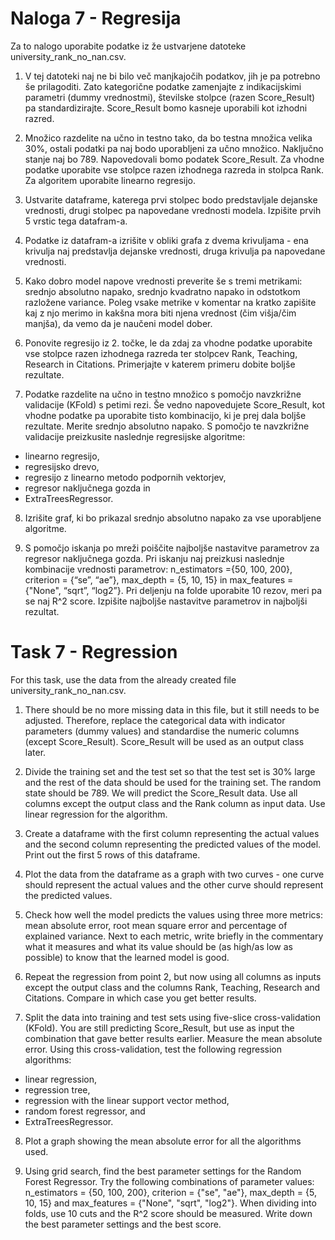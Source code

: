 # Naloga 7 - Regresija

Za to nalogo uporabite podatke iz že ustvarjene datoteke university_rank_no_nan.csv.

1. V tej datoteki naj ne bi bilo več manjkajočih podatkov, jih je pa potrebno še prilagoditi. Zato kategorične podatke zamenjajte z indikacijskimi parametri (dummy vrednostmi), številske stolpce (razen Score_Result) pa standardizirajte. Score_Result bomo kasneje uporabili kot izhodni razred.

2. Množico razdelite na učno in testno tako, da bo testna množica velika 30%, ostali podatki pa naj bodo uporabljeni za učno množico. Naključno stanje naj bo 789. Napovedovali bomo podatek Score_Result. Za vhodne podatke uporabite vse stolpce razen izhodnega razreda in stolpca Rank. Za algoritem uporabite linearno regresijo.

3. Ustvarite dataframe, katerega prvi stolpec bodo predstavljale dejanske vrednosti, drugi stolpec pa napovedane vrednosti modela. Izpišite prvih 5 vrstic tega datafram-a.

4. Podatke iz datafram-a izrišite v obliki grafa z dvema krivuljama - ena krivulja naj predstavlja dejanske vrednosti, druga krivulja pa napovedane vrednosti.

5. Kako dobro model napove vrednosti preverite še s tremi metrikami: srednjo absolutno napako, srednjo kvadratno napako in odstotkom razložene variance. Poleg vsake metrike v komentar na kratko zapišite kaj z njo merimo in kakšna mora biti njena vrednost (čim višja/čim manjša), da vemo da je naučeni model dober.

6. Ponovite regresijo iz 2. točke, le da zdaj za vhodne podatke uporabite vse stolpce razen izhodnega razreda ter stolpcev Rank, Teaching, Research in Citations. Primerjajte v katerem primeru dobite boljše rezultate.

7. Podatke razdelite na učno in testno množico s pomočjo navzkrižne validacije (KFold) s petimi rezi. Še vedno napovedujete Score_Result, kot vhodne podatke pa uporabite tisto kombinacijo, ki je prej dala boljše rezultate. Merite srednjo absolutno napako. S pomočjo te navzkrižne validacije preizkusite naslednje regresijske algoritme: 

- linearno regresijo, 
- regresijsko drevo,
- regresijo z linearno metodo podpornih vektorjev, 
- regresor naključnega gozda in 
- ExtraTreesRegressor.
8. Izrišite graf, ki bo prikazal srednjo absolutno napako za vse uporabljene algoritme.

9. S pomočjo iskanja po mreži poiščite najboljše nastavitve parametrov za regresor naključnega gozda. Pri iskanju naj preizkusi naslednje kombinacije vrednosti parametrov: n_estimators ={50, 100, 200}, criterion = {“se”, “ae”}, max_depth = {5, 10, 15} in max_features = {"None", “sqrt”, “log2”}. Pri deljenju na folde uporabite 10 rezov, meri pa se naj R^2 score. Izpišite najboljše nastavitve parametrov in najboljši rezultat.

# Task 7 - Regression

For this task, use the data from the already created file university_rank_no_nan.csv.

1. There should be no more missing data in this file, but it still needs to be adjusted. Therefore, replace the categorical data with indicator parameters (dummy values) and standardise the numeric columns (except Score_Result). Score_Result will be used as an output class later.

2. Divide the training set and the test set so that the test set is 30% large and the rest of the data should be used for the training set. The random state should be 789. We will predict the Score_Result data. Use all columns except the output class and the Rank column as input data. Use linear regression for the algorithm.

3. Create a dataframe with the first column representing the actual values and the second column representing the predicted values of the model. Print out the first 5 rows of this dataframe.

4. Plot the data from the dataframe as a graph with two curves - one curve should represent the actual values and the other curve should represent the predicted values.

5. Check how well the model predicts the values using three more metrics: mean absolute error, root mean square error and percentage of explained variance. Next to each metric, write briefly in the commentary what it measures and what its value should be (as high/as low as possible) to know that the learned model is good.

6. Repeat the regression from point 2, but now using all columns as inputs except the output class and the columns Rank, Teaching, Research and Citations. Compare in which case you get better results.

7. Split the data into training and test sets using five-slice cross-validation (KFold). You are still predicting Score_Result, but use as input the combination that gave better results earlier. Measure the mean absolute error. Using this cross-validation, test the following regression algorithms: 

- linear regression, 
- regression tree,
- regression with the linear support vector method, 
- random forest regressor, and 
- ExtraTreesRegressor.
8. Plot a graph showing the mean absolute error for all the algorithms used.

9. Using grid search, find the best parameter settings for the Random Forest Regressor. Try the following combinations of parameter values: n_estimators = {50, 100, 200}, criterion = {"se", "ae"}, max_depth = {5, 10, 15} and max_features = {"None", "sqrt", "log2"}. When dividing into folds, use 10 cuts and the R^2 score should be measured. Write down the best parameter settings and the best score.
